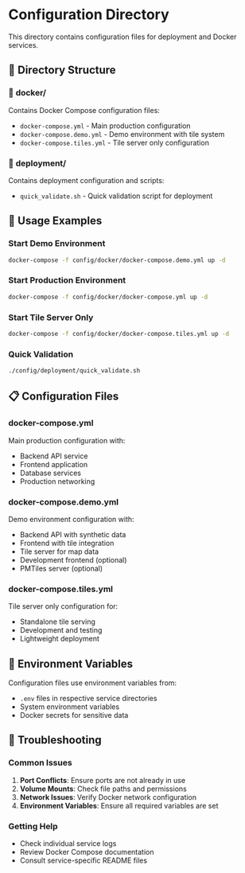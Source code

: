 # Configuration Directory

This directory contains configuration files for deployment and Docker services.

## 📁 Directory Structure

### 🐳 **docker/**
Contains Docker Compose configuration files:
- `docker-compose.yml` - Main production configuration
- `docker-compose.demo.yml` - Demo environment with tile system
- `docker-compose.tiles.yml` - Tile server only configuration

### 🚀 **deployment/**
Contains deployment configuration and scripts:
- `quick_validate.sh` - Quick validation script for deployment

## 🎯 **Usage Examples**

### Start Demo Environment
```bash
docker-compose -f config/docker/docker-compose.demo.yml up -d
```

### Start Production Environment
```bash
docker-compose -f config/docker/docker-compose.yml up -d
```

### Start Tile Server Only
```bash
docker-compose -f config/docker/docker-compose.tiles.yml up -d
```

### Quick Validation
```bash
./config/deployment/quick_validate.sh
```

## 📋 **Configuration Files**

### **docker-compose.yml**
Main production configuration with:
- Backend API service
- Frontend application
- Database services
- Production networking

### **docker-compose.demo.yml**
Demo environment configuration with:
- Backend API with synthetic data
- Frontend with tile integration
- Tile server for map data
- Development frontend (optional)
- PMTiles server (optional)

### **docker-compose.tiles.yml**
Tile server only configuration for:
- Standalone tile serving
- Development and testing
- Lightweight deployment

## 🔧 **Environment Variables**

Configuration files use environment variables from:
- `.env` files in respective service directories
- System environment variables
- Docker secrets for sensitive data

## 🚨 **Troubleshooting**

### Common Issues
1. **Port Conflicts**: Ensure ports are not already in use
2. **Volume Mounts**: Check file paths and permissions
3. **Network Issues**: Verify Docker network configuration
4. **Environment Variables**: Ensure all required variables are set

### Getting Help
- Check individual service logs
- Review Docker Compose documentation
- Consult service-specific README files
